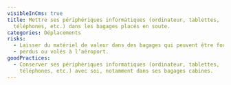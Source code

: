 ```yaml
---
visibleInCms: true
title: Mettre ses périphériques informatiques (ordinateur, tablettes,
  téléphones, etc.) dans les bagages placés en soute.
categories: Déplacements
risks:
  - Laisser du matériel de valeur dans des bagages qui peuvent être fouillés
  - perdus ou volés à l’aéroport.
goodPractices:
  - Conserver ses périphériques informatiques (ordinateur, tablettes,
    téléphones, etc.) avec soi, notamment dans ses bagages cabines.
---
```

